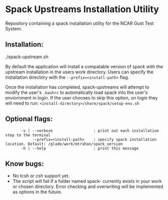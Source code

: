 # Spack Upstreams Installation Utility
Repository containing a spack installation utility for the NCAR Gust Test System.

## Installation:
./spack-upstream.sh

By default the application will install a compatable version of spack with the upstream installation in the users work directory. Users can specify the installation directory with the `--prefix=<install-path>` flag. 

Once the installation has completed, spack-upstreams will attempt to modify the user's `.bashrc` to automatically load spack into the user's enviornment in login.
If the user chooses to skip this option, on login they will need to run:
`<install-directory>/share/spack/setup-env.sh`

## Optional flags:
```
       -v | --verbose                  : print out each installation step to the terminal
            --prefix=<install-path>    : specify spack installation location. Default: /glade/work/mtrahan/spack_version  
       -h | --help                     : print this message
```

## Know bugs:
- No tcsh or csh support yet.
- The script will fail if a folder named spack-<install-version> currently exists in your work or chosen directory. Error checking and overwriting will be implemented as options in the future.
